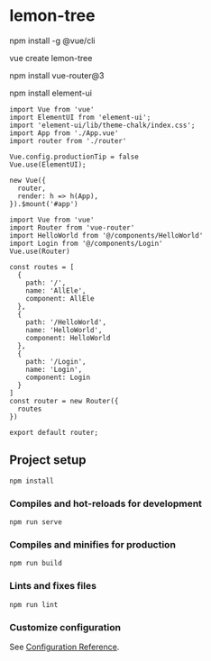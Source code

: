 # lemon-tree
npm install -g @vue/cli

vue create lemon-tree

npm install vue-router@3

npm install element-ui

```
import Vue from 'vue'
import ElementUI from 'element-ui';
import 'element-ui/lib/theme-chalk/index.css';
import App from './App.vue'
import router from './router'

Vue.config.productionTip = false
Vue.use(ElementUI);

new Vue({
  router,
  render: h => h(App),
}).$mount('#app')

```

```
import Vue from 'vue'
import Router from 'vue-router'
import HelloWorld from '@/components/HelloWorld'
import Login from '@/components/Login'
Vue.use(Router)

const routes = [
  {
    path: '/',
    name: 'AllEle',
    component: AllEle
  },
  {
    path: '/HelloWorld',
    name: 'HelloWorld',
    component: HelloWorld
  },
  {
    path: '/Login',
    name: 'Login',
    component: Login
  }
]
const router = new Router({
  routes
})

export default router;
```



















## Project setup
```
npm install
```

### Compiles and hot-reloads for development
```
npm run serve
```

### Compiles and minifies for production
```
npm run build
```

### Lints and fixes files
```
npm run lint
```

### Customize configuration
See [Configuration Reference](https://cli.vuejs.org/config/).
